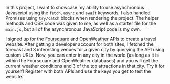 In this project, I want to showcase my ability to use asynchronous Javascript using the `fetch`, `async` and `await` keywords. I also handled Promises using `try/catch` blocks when rendering the project. The helper methods and CSS code was given to me, as well as a starter file for the `main.js`, but all of the asynchronous JavaScript code is my own.

I signed up for the [Foursquare](https://developer.foursquare.com/) and [OpenWeather](https://openweathermap.org/current) APIs to create a travel website. After getting a developer account for both sites, I fetched the forecast and 3 interesting venues for a given city by querying the API using custom URLs. Now, you can enter in any city in the world (as long as it is within the Foursquare and OpenWeather databases) and you will get the current weather conditions and 3 of the top attractions in that city. Try it for yourself! Register with both APIs and use the keys you get to test the website.